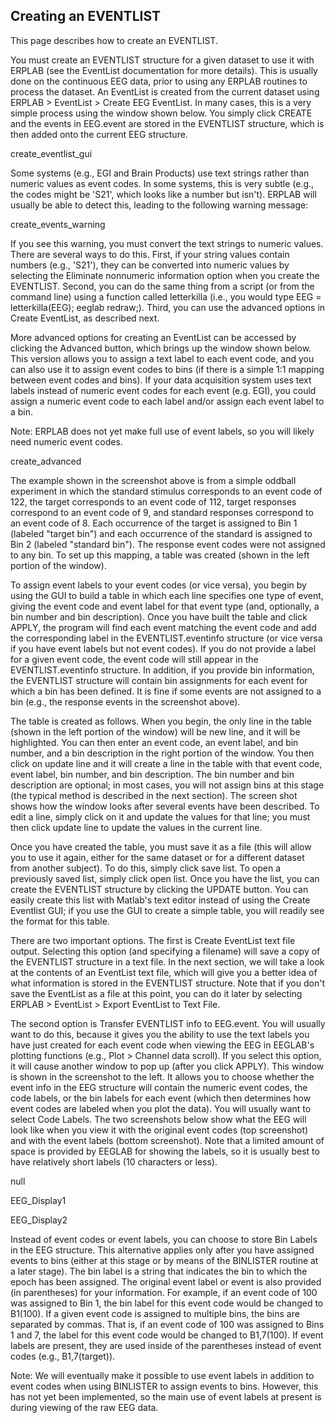 ## Creating an EVENTLIST
This page describes how to create an EVENTLIST.

You must create an EVENTLIST structure for a given dataset to use it with ERPLAB (see the EventList documentation for more details). This is usually done on the continuous EEG data, prior to using any ERPLAB routines to process the dataset.  An EventList is created from the current dataset using ERPLAB > EventList > Create EEG EventList. In many cases, this is a very simple process using the window shown below. You simply click CREATE and the events in EEG.event are stored in the EVENTLIST structure, which is then added onto the current EEG structure. 

create_eventlist_gui

Some systems (e.g., EGI and Brain Products) use text strings rather than numeric values as event codes. In some systems, this is very subtle (e.g., the codes might be 'S21', which looks like a number but isn't). ERPLAB will usually be able to detect this, leading to the following warning message:

create_events_warning

If you see this warning, you must convert the text strings to numeric values. There are several ways to do this. First, if your string values contain numbers (e.g., 'S21'), they can be converted into numeric values by selecting the Eliminate nonnumeric information option when you create the EVENTLIST. Second, you can do the same thing from a script (or from the command line) using a function called letterkilla (i.e., you would type EEG = letterkilla(EEG); eeglab redraw;). Third, you can use the advanced options in Create EventList, as described next.

More advanced options for creating an EventList can be accessed by clicking the Advanced button, which brings up the window shown below.  This version allows you to assign a text label to each event code, and you can also use it to assign event codes to bins (if there is a simple 1:1 mapping between event codes and bins).  If your data acquisition system uses text labels instead of numeric event codes for each event (e.g. EGI), you could assign a numeric event code to each label and/or assign each event label to a bin.

Note: ERPLAB does not yet make full use of event labels, so you will likely need numeric event codes.

create_advanced

The example shown in the screenshot above is from a simple oddball experiment in which the standard stimulus corresponds to an event code of 122, the target corresponds to an event code of 112, target responses correspond to an event code of 9, and standard responses correspond to an event code of 8.  Each occurrence of the target is assigned to Bin 1 (labeled "target bin") and each occurrence of the standard is assigned to Bin 2 (labeled "standard bin").  The response event codes were not assigned to any bin.  To set up this mapping, a table was created (shown in the left portion of the window).

To assign event labels to your event codes (or vice versa), you begin by using the GUI to build a table in which each line specifies one type of event, giving the event code and event label for that event type (and, optionally, a bin number and bin description).  Once you have built the table and click APPLY, the program will find each event matching the event code and add the corresponding label in the EVENTLIST.eventinfo structure (or vice versa if you have event labels but not event codes).  If you do not provide a label for a given event code, the event code will still appear in the EVENTLIST.eventinfo structure.  In addition, if you provide bin information, the EVENTLIST structure will contain bin assignments for each event for which a bin has been defined.  It is fine if some events are not assigned to a bin (e.g., the response events in the screenshot above).

The table is created as follows.  When you begin, the only line in the table (shown in the left portion of the window) will be new line, and it will be highlighted.  You can then enter an event code, an event label, and bin number, and a bin description in the right portion of the window.  You then click on update line and it will create a line in the table with that event code, event label, bin number, and bin description.  The bin number and bin description are optional; in most cases, you will not assign bins at this stage (the typical method is described in the next section).  The screen shot shows how the window looks after several events have been described.  To edit a line, simply click on it and update the values for that line; you must then click update line to update the values in the current line.

Once you have created the table, you must save it as a file (this will allow you to use it again, either for the same dataset or for a different dataset from another subject).  To do this, simply click save list.  To open a previously saved list, simply click open list.  Once you have the list, you can create the EVENTLIST structure by clicking the UPDATE button.  You can easily create this list with Matlab's text editor instead of using the Create Eventlist GUI; if you use the GUI to create a simple table, you will readily see the format for this table.

There are two important options. The first is Create EventList text file output.  Selecting this option (and specifying a filename) will save a copy of the EVENTLIST structure in a text file.  In the next section, we will take a look at the contents of an EventList text file, which will give you a better idea of what information is stored in the EVENTLIST structure.  Note that if you don't save the EventList as a file at this point, you can do it later by selecting ERPLAB > EventList > Export EventList to Text File.

The second option is Transfer EVENTLIST info to EEG.event.  You will usually want to do this, because it gives you the ability to use the text labels you have just created for each event code when viewing the EEG in EEGLAB's plotting functions (e.g., Plot > Channel data scroll).  If you select this option, it will cause another window to pop up (after you click APPLY).  This window is shown in the screenshot to the left.  It allows you to choose whether the event info in the EEG structure will contain the numeric event codes, the code labels, or the bin labels for each event (which then determines how event codes are labeled when you plot the data).  You will usually want to select Code Labels.  The two screenshots below show what the EEG will look like when you view it with the original event codes (top screenshot) and with the event labels (bottom screenshot).  Note that a limited amount of space is provided by EEGLAB for showing the labels, so it is usually best to have relatively short labels (10 characters or less).

null

 

EEG_Display1

EEG_Display2

Instead of event codes or event labels, you can choose to store Bin Labels in the EEG structure.  This alternative applies only after you have assigned events to bins (either at this stage or by means of the BINLISTER routine at a later stage).  The bin label is a string that indicates the bin to which the epoch has been assigned.  The original event label or event is also provided (in parentheses) for your information.  For example, if an event code of 100 was assigned to Bin 1, the bin label for this event code would be changed to B1(100).  If a given event code is assigned to multiple bins, the bins are separated by commas.  That is, if an event code of 100 was assigned to Bins 1 and 7, the label for this event code would be changed to B1,7(100).  If event labels are present, they are used inside of the parentheses instead of event codes (e.g.,  B1,7(target)).

Note: We will eventually make it possible to use event labels in addition to event codes when using BINLISTER to assign events to bins.  However, this has not yet been implemented, so the main use of event labels at present is during viewing of the raw EEG data.